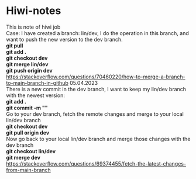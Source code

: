 # Hiwi-notes
This is note of hiwi job
</br>
Case: I have created a branch: lin/dev, I do the operation in this branch, and want to push the new version to the dev branch.
</br>
**git pull**
</br>
**git add .**
</br>
**git checkout dev**
</br>
**git merge lin/dev**
</br>
**git push origin dev**
</br>
<https://stackoverflow.com/questions/70460220/how-to-merge-a-branch-to-main-branch-in-github>
05.04.2023
</br>
There is a new commit in the dev branch, I want to keep my lin/dev branch with the newest version:
</br>
**git add .**
</br>
**git commit -m "<some message>"**
</br>
Go to your dev branch, fetch the remote changes and merge to your local lin/dev branch
</br>
**git checkout dev**
</br>
**git pull origin dev**
</br>
Now go back to your local lin/dev branch and merge those changes with the dev branch
</br>
**git checkout lin/dev**
</br>
**git merge dev**
</br>
<https://stackoverflow.com/questions/69374455/fetch-the-latest-changes-from-main-branch>
